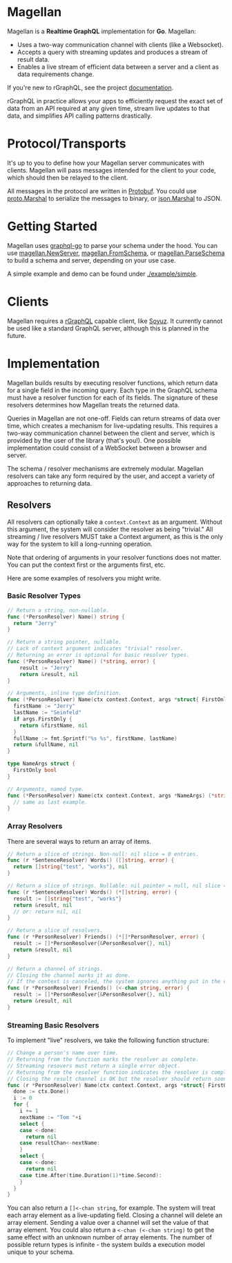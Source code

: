 # Magellan

Magellan is a **Realtime GraphQL** implementation for **Go**. Magellan:

 - Uses a two-way communication channel with clients (like a Websocket).
 - Accepts a query with streaming updates and produces a stream of result data.
 - Enables a live stream of efficient data between a server and a client as data requirements change.

If you're new to rGraphQL, see the project [documentation](https://github.com/rgraphql/rgraphql).

rGraphQL in practice allows your apps to efficiently request the exact set of data from an API required at any given time, stream live updates to that data, and simplifies API calling patterns drastically.

Protocol/Transports
===================

It's up to you to define how your Magellan server communicates with clients. Magellan will pass messages intended for the client to your code, which should then be relayed to the client.

All messages in the protocol are written in [Protobuf](https://github.com/rgraphql/rgraphql/blob/master/src/rgraphql.proto). You could use [proto.Marshal](https://godoc.org/github.com/golang/protobuf/proto#Marshal) to serialize the messages to binary, or [json.Marshal](https://golang.org/pkg/encoding/json/#Marshal) to JSON.

Getting Started
===============

Magellan uses [graphql-go](https://github.com/graphql-go/graphql) to parse your schema under the hood. You can use [magellan.NewServer](https://godoc.org/github.com/rgraphql/magellan#NewServer), [magellan.FromSchema](https://godoc.org/github.com/rgraphql/magellan#FromSchema), or [magellan.ParseSchema](https://godoc.org/github.com/rgraphql/magellan#ParseSchema) to build a schema and server, depending on your use case.

A simple example and demo can be found under [./example/simple](./example/simple).

Clients
=======

Magellan requires a [rGraphQL](https://github.com/rgraphql/rgraphql) capable client, like [Soyuz](https://github.com/rgraphql/soyuz). It currently cannot be used like a standard GraphQL server, although this is planned in the future.

Implementation
==============

Magellan builds results by executing resolver functions, which return data for a single field in the incoming query. Each type in the GraphQL schema must have a resolver function for each of its fields. The signature of these resolvers determines how Magellan treats the returned data.

Queries in Magellan are not one-off. Fields can return streams of data over time, which creates a mechanism for live-updating results. This requires a two-way communication channel between the client and server, which is provided by the user of the library (that's you!). One possible implementation could consist of a WebSocket between a browser and server.

The schema / resolver mechanisms are extremely modular. Magellan resolvers can take any form required by the user, and accept a variety of approaches to returning data.

## Resolvers

All resolvers can optionally take a `context.Context` as an argument. Without this argument, the system will consider the resolver as being "trivial." All streaming / live resolvers MUST take a Context argument, as this is the only way for the system to kill a long-running operation.

Note that ordering of arguments in your resolver functions does not matter. You can put the context first or the arguments first, etc.

Here are some examples of resolvers you might write.

### Basic Resolver Types

```go
// Return a string, non-nullable.
func (*PersonResolver) Name() string {
  return "Jerry"
}

// Return a string pointer, nullable.
// Lack of context argument indicates "trivial" resolver.
// Returning an error is optional for basic resolver types.
func (*PersonResolver) Name() (*string, error) {
	result := "Jerry"
	return &result, nil
}

// Arguments, inline type definition.
func (*PersonResolver) Name(ctx context.Context, args *struct{ FirstOnly bool }) (*string, error) {
  firstName := "Jerry"
  lastName := "Seinfeld"
  if args.FirstOnly {
    return &firstName, nil
  }
  fullName := fmt.Sprintf("%s %s", firstName, lastName)
  return &fullName, nil
}

type NameArgs struct {
  FirstOnly bool
}

// Arguments, named type.
func (*PersonResolver) Name(ctx context.Context, args *NameArgs) (*string, error) {
  // same as last example.
}
```

### Array Resolvers

There are several ways to return an array of items.

```go
// Return a slice of strings. Non-null: nil slice = 0 entries.
func (r *SentenceResolver) Words() ([]string, error) {
  return []string{"test", "works"}, nil
}

// Return a slice of strings. Nullable: nil pointer = null, nil slice = []
func (r *SentenceResolver) Words() (*[]string, error) {
  result := []string{"test", "works"}
  return &result, nil
  // or: return nil, nil
}

// Return a slice of resolvers.
func (r *PersonResolver) Friends() (*[]*PersonResolver, error) {
  result := []*PersonResolver{&PersonResolver{}, nil}
  return &result, nil
}

// Return a channel of strings.
// Closing the channel marks it as done.
// If the context is canceled, the system ignores anything put in the chan.
func (r *PersonResolver) Friends() (<-chan string, error) {
  result := []*PersonResolver{&PersonResolver{}, nil}
  return &result, nil
}
```

### Streaming Basic Resolvers

To implement "live" resolvers, we take the following function structure:

```go
// Change a person's name over time.
// Returning from the function marks the resolver as complete.
// Streaming resovers must return a single error object.
// Returning from the resolver function indicates the resolver is complete.
// Closing the result channel is OK but the resolver should return soon after.
func (r *PersonResolver) Name(ctx context.Context, args *struct{ FirstOnly bool }, resultChan chan<- string) error {
  done := ctx.Done()
  i := 0
  for {
    i += 1
    nextName := "Tom "+i
    select {
    case <-done:
      return nil
    case resultChan<-nextName:
    }
    select {
    case <-done:
      return nil
    case time.After(time.Duration(1)*time.Second):
    }
  }
}
```

You can also return a `[]<-chan string`, for example. The system will treat each array element as a live-updating field. Closing a channel will delete an array element. Sending a value over a channel will set the value of that array element. You could also return a `<-chan (<-chan string)` to get the same effect with an unknown number of array elements. The number of possible return types is infinite - the system builds a execution model unique to your schema.
